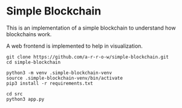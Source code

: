 # Simple Blockchain

This is an implementation of a simple blockchain to understand how blockchains work.

A web frontend is implemented to help in visualization.

```
git clone https://github.com/a-r-r-o-w/simple-blockchain.git
cd simple-blockchain

python3 -m venv .simple-blockchain-venv
source .simple-blockchain-venv/bin/activate
pip3 install -r requirements.txt

cd src
python3 app.py
```

